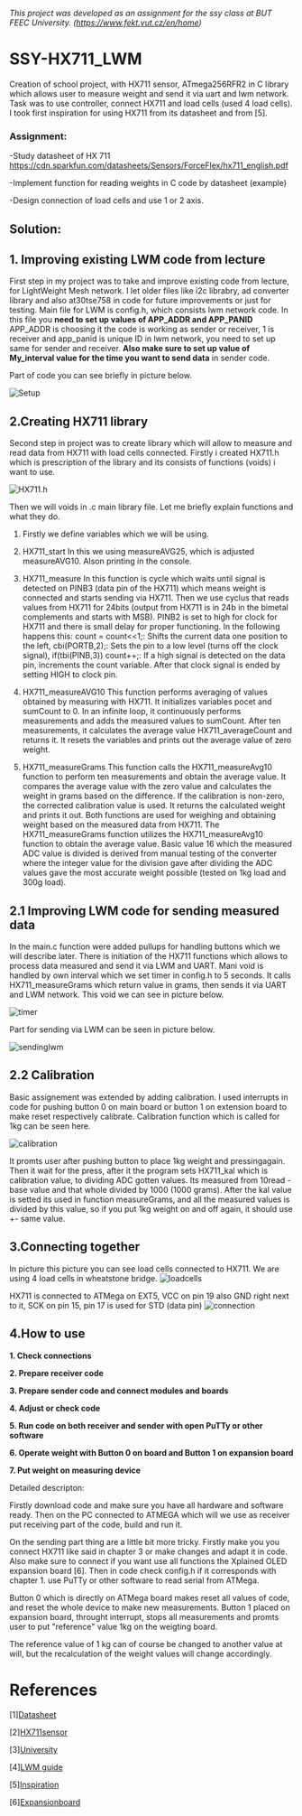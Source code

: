 *This project was developed as an assignment for the ssy class at BUT FEEC University. (https://www.fekt.vut.cz/en/home)*

# SSY-HX711_LWM

Creation of school project, with HX711 sensor, ATmega256RFR2 in C library which allows user to measure weight and send it via uart and lwm network. Task was to use controller, connect HX711 and load cells (used 4 load cells). I took first inspiration for using HX711 from its datasheet and from [5].

### Assignment:

-Study datasheet of HX 711 https://cdn.sparkfun.com/datasheets/Sensors/ForceFlex/hx711_english.pdf

-Implement function for reading weights in C code by datasheet (example)

-Design connection of load cells and use 1 or 2 axis. 

## Solution:

## 1. Improving existing LWM code from lecture
First step in my project was to take and improve existing code from lecture, for LightWeight Mesh network. I let older files like i2c librabry, ad converter library and also at30tse758 in code for future improvements or just for testing. Main file for LWM is config.h, which consists lwm network code. In this file you **need to set up values of APP_ADDR and APP_PANID** APP_ADDR is choosing it the code is working as sender or receiver, 1 is receiver and app_panid is unique ID in lwm network, you need to set up same for sender and receiver. **Also make sure to set up value of My_interval value for the time you want to send data** in sender code. 

Part of code you can see briefly in picture below.

![](Images/1.png "Setup")

## 2.Creating HX711 library
Second step in project was to create library which will allow to measure and read data from HX711 with load cells connected. Firstly i created HX711.h which is prescription of the library and its consists of functions (voids) i want to use. 

![](Images/2.png "HX711.h")

Then we will voids in .c main library file. Let me briefly explain functions and what they do. 
1. Firstly we define variables which we will be using. 

2. HX711_start 
In this we using measureAVG25, which is adjusted measureAVG10. Alson printing in the console. 

3. HX711_measure
In this function is cycle which waits until signal is detected on PINB3 (data pin of the HX711) which means weight is connected and starts sending via HX711. Then we use cyclus that reads values from HX711 for 24bits (output from HX711 is in 24b in the bimetal complements and starts with MSB). PINB2 is set to high for clock for HX711 and there is small delay for proper functioning. In the following happens this: count = count<<1;: Shifts the current data one position to the left, cbi(PORTB,2);: Sets the pin to a low level (turns off the clock signal), if(tbi(PINB,3)) count++;: If a high signal is detected on the data pin, increments the count variable. After that clock signal is ended by setting HIGH to clock pin. 

4. HX711_measureAVG10
This function performs averaging of values obtained by measuring with HX711.
It initializes variables pocet and sumCount to 0.
In an infinite loop, it continuously performs measurements and adds the measured values to sumCount.
After ten measurements, it calculates the average value HX711_averageCount and returns it.
It resets the variables and prints out the average value of zero weight.

5. HX711_measureGrams
This function calls the HX711_measureAvg10 function to perform ten measurements and obtain the average value.
It compares the average value with the zero value and calculates the weight in grams based on the difference.
If the calibration is non-zero, the corrected calibration value is used.
It returns the calculated weight and prints it out.
Both functions are used for weighing and obtaining weight based on the measured data from HX711. The HX711_measureGrams function utilizes the HX711_measureAvg10 function to obtain the average value. Basic value 16 which the measured ADC value is divided is derived from manual testing of the converter where the integer value for the division gave after dividing the ADC values ​​gave the most accurate weight possible (tested on 1kg load and 300g load).

## 2.1 Improving LWM code for sending measured data
In the main.c function were added pullups for handling buttons which we will describe later. There is initiation of the HX711 functions which allows to process data measured and send it via LWM and UART. Mani void is handled by own interval which we set timer in config.h to 5 seconds. It calls HX711_measureGrams which return value in grams, then sends it via UART and LWM network. This void we can see in picture below.

![](Images/5.png "timer")

Part for sending via LWM can be seen in picture below.

![](Images/6.png "sendinglwm")


## 2.2 Calibration
Basic assignement was extended by adding calibration. I used interrupts in code for pushing button 0 on main board or button 1 on extension board to make reset respectively calibrate. Calibration function which is called for 1kg can be seen here. 

![](Images/7.png "calibration")

It promts user after pushing button to place 1kg weight and pressingagain. Then it wait for the press, after it the program sets HX711_kal which is calibration value, to dividing ADC gotten values. Its measured from 10read - base value and that whole divided by 1000 (1000 grams). After the kal value is setted its used in function measureGrams, and all the measured values is divided by this value, so if you put 1kg weight on and off again, it should use +- same value.

## 3.Connecting together
In picture this picture you can see load cells connected to HX711. We are using 4 load cells in wheatstone bridge. 
![](Images/3.jpg "loadcells")

HX711 is connected to ATMega on EXT5, VCC on pin 19 also GND right next to it, SCK on pin 15, pin 17 is used for STD (data pin)
![](Images/4.jpg "connection")

## 4.How to use

**1. Check connections**

**2. Prepare receiver code**

**3. Prepare sender code and connect modules and boards**

**4. Adjust or check code**

**5. Run code on both receiver and sender with open PuTTy or other software**

**6. Operate weight with Button 0 on board and Button 1 on expansion board**

**7. Put weight on measuring device**

Detailed descripton:

Firstly download code and make sure you have all hardware and software ready. Then on the PC connected to ATMEGA which will we use as receiver put receiving part of the code, build and run it. 

On the sending part thing are a little bit more tricky. Firstly make you you connect HX711 like said in chapter 3 or make changes and adapt it in code. Also make sure to connect if you want use all functions the Xplained OLED expansion board [6]. Then in code check config.h if it corresponds with chapter 1. use PuTTy or other software to read serial from ATMega. 

Button 0 which is directly on ATMega board makes reset all values of code, and reset the whole device to make new measurements.
Button 1 placed on expansion board, throught interrupt, stops all measurements and promts user to put "reference" value 1kg on the weigting board. 

The reference value of 1 kg can of course be changed to another value at will, but the recalculation of the weight values ​​will change accordingly.

# References
[1][Datasheet](https://ww1.microchip.com/downloads/en/DeviceDoc/Atmel-8393-MCU_Wireless-ATmega256RFR2-ATmega128RFR2-ATmega64RFR2_Datasheet.pdf)

[2][HX711sensor](https://cdn.sparkfun.com/datasheets/Sensors/ForceFlex/hx711_english.pdf)

[3][University](https://www.fekt.vut.cz/en/home)

[4][LWM guide](https://ww1.microchip.com/downloads/en/Appnotes/Atmel-42028-Lightweight-Mesh-Developer-Guide_Application-Note_AVR2130.pdf)

[5][Inspiration](https://github.com/bogde/HX711)

[6][Expansionboard](https://ww1.microchip.com/downloads/en/DeviceDoc/Atmel-42077-OLED1-Xplained-Pro_User-Guide.pdf)